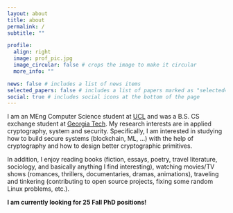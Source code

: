 ```yaml
---
layout: about
title: about
permalink: /
subtitle: ""

profile:
  align: right
  image: prof_pic.jpg
  image_circular: false # crops the image to make it circular
  more_info: ""

news: false # includes a list of news items
selected_papers: false # includes a list of papers marked as "selected={true}"
social: true # includes social icons at the bottom of the page
---
```


I am an MEng Computer Science student at [UCL](https://www.ucl.ac.uk/) and was a B.S. CS exchange student at [Georgia Tech](https://www.gatech.edu/). My research interests are in applied cryptography, system and security. Specifically, I am interested in studying how to build secure systems (blockchain, ML, ...) with the help of cryptography and how to design better cryptographic primitives.

In addition, I enjoy reading books (fiction, essays, poetry, travel literature, sociology, and basically anything I find interesting), watching movies/TV shows (romances, thrillers, documentaries, dramas, animations), traveling and tinkering (contributing to open source projects, fixing some random Linux problems, etc.).

**I am currently looking for 25 Fall PhD positions!**

<!-- Places I've been (I've only included China, the US and the UK as they are countries I've lived in) -->
<!-- Countries: cn, sg, jp, us, uk, do, ch, fr, it, va, es, th, my (in chronological order)  -->
<!-- China: bj, fj, gd, gx, gz, hk, hn, js, jx, qh, sc, sh, sn, xj, xz, zj (in chronological order) -->
<!-- USA: ny, mn, nd, ga, pa, nv, az, ut, il, co, md, la, fl, ma (in chronological order) -->
<!-- UK: England, Scotland (in chronological order) -->